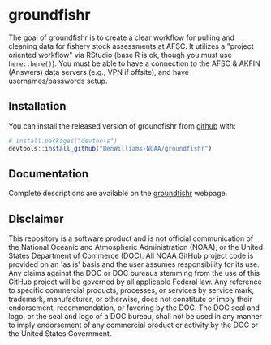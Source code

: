 
# groundfishr

The goal of groundfishr is to create a clear workflow for pulling and cleaning data for fishery stock assessments at AFSC. 
It utilizes a "project oriented workflow" via RStudio (base R is ok, though you must use `here::here()`). 
You must be able to have a connection to the AFSC & AKFIN (Answers) data servers (e.g., VPN if offsite), and have usernames/passwords setup.

<!-- badges: start -->
<!-- badges: end -->



## Installation

You can install the released version of groundfishr from [github](https://github.com/BenWilliams-NOAA/groundfishr) with:

``` r
# install.packages("devtools")
devtools::install_github("BenWilliams-NOAA/groundfishr")
```

## Documentation 

Complete descriptions are available on the [groundfishr](https://benwilliams-noaa.github.io/groundfishr/) webpage.

## Disclaimer

This repository is a software product and is not official communication of the National Oceanic and Atmospheric Administration (NOAA), or the United States Department of Commerce (DOC). All NOAA GitHub project code is provided on an 'as is' basis and the user assumes responsibility for its use. Any claims against the DOC or DOC bureaus stemming from the use of this GitHub project will be governed by all applicable Federal law. Any reference to specific commercial products, processes, or services by service mark, trademark, manufacturer, or otherwise, does not constitute or imply their endorsement, recommendation, or favoring by the DOC. The DOC seal and logo, or the seal and logo of a DOC bureau, shall not be used in any manner to imply endorsement of any commercial product or activity by the DOC or the United States Government.

